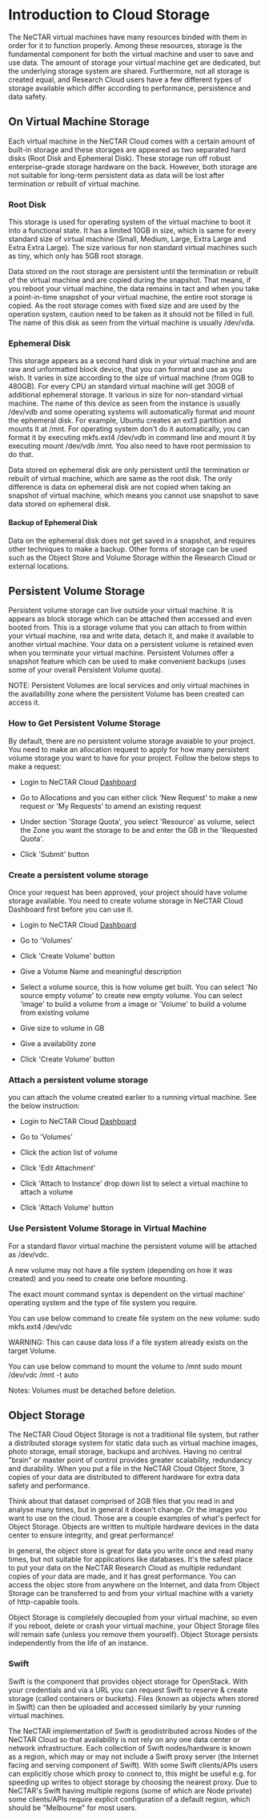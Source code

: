 # Introduction to Cloud Storage

The NeCTAR virtual machines have many resources binded with them in order for it
to function properly. Among these resources, storage is the fundamental component
for both the virtual machine and user to save and use data. The amount of
storage your virtual machine get are dedicated, but the underlying storage
system are shared. Furthermore, not all storage is created equal, and Research
Cloud users have a few different types of storage available which differ
according to performance, persistence and data safety.

## On Virtual Machine Storage

Each virtual machine in the NeCTAR Cloud comes with a certain amount of built-in
storage and these storages are appeared as two separated hard disks
(Root Disk and Ephemeral Disk). These storage run off robust
enterprise-grade storage hardware on the back. However, both storage are not
suitable for long-term persistent data as data will be lost after termination or
rebuilt of virtual machine.

### Root Disk

This storage is used for operating system of the virtual machine to boot it
into a functional state. It has a limited 10GB in size, which is same for every
standard size of virtual machine (Small, Medium, Large, Extra Large and
Extra Extra Large). The size various for non standard virtual machines such as
tiny, which only has 5GB root storage.

Data stored on the root storage are persistent until the termination or rebuilt
of the virtual machine and are copied during the snapshot. That means, if you
reboot your virtual machine, the data remains in tact and when you take a
point-in-time snapshot of your virtual machine, the entire root storage is
copied. As the root storage comes with fixed size and are used by the operation
system, caution need to be taken as it should not be filled in full. The name of
this disk as seen from the virtual machine is usually /dev/vda.

### Ephemeral Disk

This storage appears as a second hard disk in your virtual machine and are raw
and unformatted block device, that you can format and use as you wish. It varies
in size according to the size of virtual machine (from 0GB to 480GB). For every
CPU an standard virtual machine will get 30GB of additional ephemeral storage.
It various in size for non-standard virtual machine. The name of this device as
seen from the instance is usually /dev/vdb and some operating systems will
automatically format and mount the ephemeral disk. For example, Ubuntu creates
an ext3 partition and mounts it at /mnt. For operating system don't do it
automatically, you can format it by executing mkfs.ext4 /dev/vdb in command line
and mount it by executing mount /dev/vdb /mnt. You also need to have root
permission to do that.

Data stored on ephemeral disk are only persistent until the termination or
rebuilt of virtual machine, which are same as the root disk. The only difference
is data on ephemeral disk are not copied when taking an snapshot of virtual
machine, which means you cannot use snapshot to save data stored on ephemeral
disk.

#### Backup of Ephemeral Disk

Data on the ephemeral disk does not get saved in a snapshot, and requires other
techniques to make a backup. Other forms of storage can be used such as the
Object Store and Volume Storage within the Research Cloud or external locations.

## Persistent Volume Storage

Persistent volume storage can live outside your virtual machine. It is appears
as block storage which can be attached then accessed and even booted from. This
is a storage volume that you can attach to from within your virtual machine,
rea and write data, detach it, and make it available to another virtual machine.
Your data on a persistent volume is retained even when you terminate your
virtual machine. Persistent Volumes offer a snapshot feature which can be used
to make convenient backups (uses some of your overall Persistent Volume quota).

NOTE: Persistent Volumes are local services and only virtual machines in the
availability zone where the persistent Volume has been created can access it.

### How to Get Persistent Volume Storage

By default, there are no persistent volume storage avaiable to your project. You
need to make an allocation request to apply for how many persistent volume
storage you want to have for your project. Follow the below steps to make a
request:

- Login to NeCTAR Cloud [Dashboard][dashboard]

- Go to Allocations and you can either click 'New Request' to make a new request
 or 'My Requests' to amend an existing request

- Under section 'Storage Quota', you select 'Resource' as volume, select the
 Zone you want the storage to be and enter the GB in the 'Requested Quota'.

- Click 'Submit' button


### Create a persistent volume storage

Once your request has been approved, your project should have volume storage
available. You need to create volume storage in NeCTAR Cloud Dashboard first
before you can use it.

- Login to NeCTAR Cloud [Dashboard][dashboard]

- Go to 'Volumes'

- Click 'Create Volume' button

- Give a Volume Name and meaningful description

- Select a volume source, this is how volume get built. You can select
 'No source empty volume' to create new empty volume. You can select 'image' to
 build a volume from a image or 'Volume' to build a volume from existing volume

- Give size to volume in GB

- Give a availability zone

- Click 'Create Volume' button

### Attach a persistent volume storage

you can attach the volume created earlier to a running virtual machine. See the
below instruction:

- Login to NeCTAR Cloud [Dashboard][dashboard]

- Go to 'Volumes'

- Click the action list of volume

- Click 'Edit Attachment'

- Click 'Attach to Instance' drop down list to select a virtual machine to
 attach a volume

- Click 'Attach Volume' button

### Use Persistent Volume Storage in Virtual Machine

For a standard flavor virtual machine the persistent volume will be attached
as /dev/vdc.

A new volume may not have a file system (depending on how it was created) and
you need to create one before mounting.

The exact mount command syntax is dependent on the virtual machine' operating
system and the type of file system you require.

You can use below command to create file system on the new volume:
sudo mkfs.ext4 /dev/vdc

WARNING: This can cause data loss if a file system already exists on the target
Volume.

You can use below command to mount the volume to /mnt
sudo mount /dev/vdc /mnt -t auto

Notes:
Volumes must be detached before deletion.

## Object Storage

The NeCTAR Cloud Object Storage is not a traditional file system, but rather a
distributed storage system for static data such as virtual machine images,
photo storage, email storage, backups and archives. Having no central "brain" or
master point of control provides greater scalability, redundancy and durability.
When you put a file in the NeCTAR Cloud Object Store, 3 copies of your data are
distributed to different hardware for extra data safety and performance.

Think about that dataset comprised of 2GB files that you read in and analyse
many times, but in general it doesn't change. Or the images you want to use on
the cloud. Those are a couple examples of what's perfect for Object Storage.
Objects are written to multiple hardware devices in the data center to ensure
integrity, and great performance!

In general, the object store is great for data you write once and read many
times, but not suitable for applications like databases. It's the safest place
to put your data on the NeCTAR Research Cloud as multiple redundant copies of
your data are made, and it has great performance. You can access the objec
store from anywhere on the Internet, and data from Object Storage can be
transferred to and from your virtual machine with a variety of http-capable
tools.

Object Storage is completely decoupled from your virtual machine, so even if you
reboot, delete or crash your virtual machine, your Object Storage files will
remain safe (unless you remove them yourself). Object Storage persists
independently from the life of an instance.

### Swift

Swift is the component that provides object storage for OpenStack. With your
credentials and via a URL you can request Swift to reserve & create storage
(called containers or buckets). Files (known as objects when stored in Swift)
can then be uploaded and accessed similarly by your running virtual machines.

The NeCTAR implementation of Swift is geodistributed across Nodes of the NeCTAR
Cloud so that availability is not rely on any one data center or network
infrastructure. Each collection of Swift nodes/hardware is known as a region,
which may or may not include a Swift proxy server (the Internet facing and
serving component of Swift). With some Swift clients/APIs users can explicitly
chose which proxy to connect to, this might be useful e.g. for speeding up
writes to object storage by choosing the nearest proxy. Due to NeCTAR's Swift
having multiple regions (some of which are Node private) some clients/APIs
require explicit configuration of a default region, which should be "Melbourne"
for most users.

[dashboard]: https://dashboard.rc.nectar.org.au